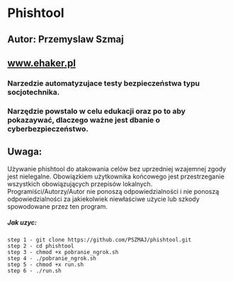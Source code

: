 # Phishtool
## Autor: Przemyslaw Szmaj
## www.ehaker.pl
### Narzedzie automatyzujace testy bezpieczeństwa typu socjotechnika.
### Narzędzie powstalo w celu edukacji oraz po to aby pokazaywać, dlaczego ważne jest dbanie o cyberbezpieczeństwo.



## Uwaga:
Używanie phishtool do atakowania celów bez uprzedniej wzajemnej zgody jest nielegalne. Obowiązkiem użytkownika końcowego jest przestrzeganie wszystkich obowiązujących przepisów lokalnych. Programiści/Autorzy/Autor nie ponoszą odpowiedzialności i nie ponoszą odpowiedzialności za jakiekolwiek niewłaściwe użycie lub szkody spowodowane przez ten program.





##### Jak uzyc:
```
step 1 - git clone https://github.com/PSZMAJ/phishtool.git
step 2 - cd phishtool
step 3 - chmod +x pobranie_ngrok.sh
step 4 - ./pobranie_ngrok.sh
step 5 - chmod +x run.sh
step 6 - ./run.sh
```
